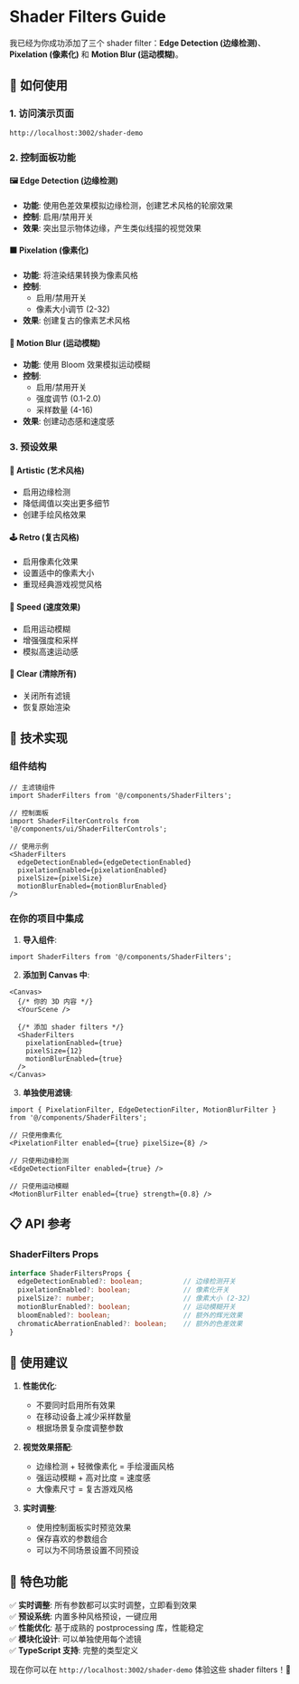 # Shader Filters Guide

我已经为你成功添加了三个 shader filter：**Edge Detection (边缘检测)**、**Pixelation (像素化)** 和 **Motion Blur (运动模糊)**。

## 🚀 如何使用

### 1. 访问演示页面
```
http://localhost:3002/shader-demo
```

### 2. 控制面板功能

#### 🖼️ Edge Detection (边缘检测)
- **功能**: 使用色差效果模拟边缘检测，创建艺术风格的轮廓效果
- **控制**: 启用/禁用开关
- **效果**: 突出显示物体边缘，产生类似线描的视觉效果

#### 🟫 Pixelation (像素化)
- **功能**: 将渲染结果转换为像素风格
- **控制**: 
  - 启用/禁用开关
  - 像素大小调节 (2-32)
- **效果**: 创建复古的像素艺术风格

#### 💨 Motion Blur (运动模糊)
- **功能**: 使用 Bloom 效果模拟运动模糊
- **控制**: 
  - 启用/禁用开关
  - 强度调节 (0.1-2.0)
  - 采样数量 (4-16)
- **效果**: 创建动态感和速度感

### 3. 预设效果

#### 🎨 Artistic (艺术风格)
- 启用边缘检测
- 降低阈值以突出更多细节
- 创建手绘风格效果

#### 🕹️ Retro (复古风格)  
- 启用像素化效果
- 设置适中的像素大小
- 重现经典游戏视觉风格

#### 💨 Speed (速度效果)
- 启用运动模糊
- 增强强度和采样
- 模拟高速运动感

#### 🚫 Clear (清除所有)
- 关闭所有滤镜
- 恢复原始渲染

## 🔧 技术实现

### 组件结构
```tsx
// 主滤镜组件
import ShaderFilters from '@/components/ShaderFilters';

// 控制面板
import ShaderFilterControls from '@/components/ui/ShaderFilterControls';

// 使用示例
<ShaderFilters
  edgeDetectionEnabled={edgeDetectionEnabled}
  pixelationEnabled={pixelationEnabled}
  pixelSize={pixelSize}
  motionBlurEnabled={motionBlurEnabled}
/>
```

### 在你的项目中集成

1. **导入组件**:
```tsx
import ShaderFilters from '@/components/ShaderFilters';
```

2. **添加到 Canvas 中**:
```tsx
<Canvas>
  {/* 你的 3D 内容 */}
  <YourScene />
  
  {/* 添加 shader filters */}
  <ShaderFilters
    pixelationEnabled={true}
    pixelSize={12}
    motionBlurEnabled={true}
  />
</Canvas>
```

3. **单独使用滤镜**:
```tsx
import { PixelationFilter, EdgeDetectionFilter, MotionBlurFilter } from '@/components/ShaderFilters';

// 只使用像素化
<PixelationFilter enabled={true} pixelSize={8} />

// 只使用边缘检测  
<EdgeDetectionFilter enabled={true} />

// 只使用运动模糊
<MotionBlurFilter enabled={true} strength={0.8} />
```

## 📋 API 参考

### ShaderFilters Props
```typescript
interface ShaderFiltersProps {
  edgeDetectionEnabled?: boolean;          // 边缘检测开关
  pixelationEnabled?: boolean;             // 像素化开关
  pixelSize?: number;                      // 像素大小 (2-32)
  motionBlurEnabled?: boolean;             // 运动模糊开关
  bloomEnabled?: boolean;                  // 额外的辉光效果
  chromaticAberrationEnabled?: boolean;    // 额外的色差效果
}
```

## 🎯 使用建议

1. **性能优化**: 
   - 不要同时启用所有效果
   - 在移动设备上减少采样数量
   - 根据场景复杂度调整参数

2. **视觉效果搭配**:
   - 边缘检测 + 轻微像素化 = 手绘漫画风格
   - 强运动模糊 + 高对比度 = 速度感
   - 大像素尺寸 = 复古游戏风格

3. **实时调整**:
   - 使用控制面板实时预览效果
   - 保存喜欢的参数组合
   - 可以为不同场景设置不同预设

## 🌟 特色功能

✅ **实时调整**: 所有参数都可以实时调整，立即看到效果  
✅ **预设系统**: 内置多种风格预设，一键应用  
✅ **性能优化**: 基于成熟的 postprocessing 库，性能稳定  
✅ **模块化设计**: 可以单独使用每个滤镜  
✅ **TypeScript 支持**: 完整的类型定义  

现在你可以在 `http://localhost:3002/shader-demo` 体验这些 shader filters！🎉
